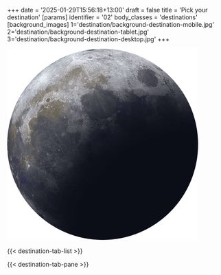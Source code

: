 +++
date = '2025-01-29T15:56:18+13:00'
draft = false
title = 'Pick your destination'
[params]
  identifier = '02'
  body_classes = 'destinations'
  [background_images]
    1='destination/background-destination-mobile.jpg'
    2='destination/background-destination-tablet.jpg'
    3='destination/background-destination-desktop.jpg'
+++

![The moon](./image-moon.png)

{{< destination-tab-list  >}}

{{< destination-tab-pane >}}